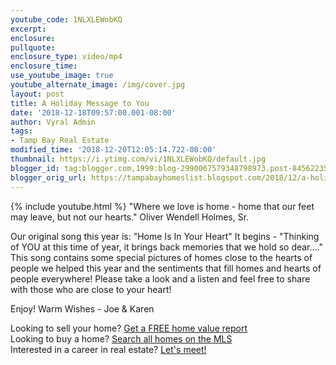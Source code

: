 ```yaml
---
youtube_code: 1NLXLEWobKQ
excerpt:
enclosure:
pullquote:
enclosure_type: video/mp4
enclosure_time:
use_youtube_image: true
youtube_alternate_image: /img/cover.jpg
layout: post
title: A Holiday Message to You
date: '2018-12-18T09:57:00.001-08:00'
author: Vyral Admin
tags:
- Tamp Bay Real Estate
modified_time: '2018-12-20T12:05:14.722-08:00'
thumbnail: https://i.ytimg.com/vi/1NLXLEWobKQ/default.jpg
blogger_id: tag:blogger.com,1999:blog-2990067579348798973.post-8456223548111439713
blogger_orig_url: https://tampabayhomeslist.blogspot.com/2018/12/a-holiday-message-to-you.html
---
```

{% include youtube.html %}
"Where we love is home - home that our feet may leave, but not our hearts." Oliver Wendell Holmes, Sr.

Our original song this year is: "Home Is In Your Heart"   It begins -   "Thinking of YOU at this time of year, it brings back memories that we hold so dear...."   This song contains some special pictures of homes close to the hearts of people we helped this year and the sentiments that fill homes and hearts of people everywhere!  Please take a look and a listen and feel free to share with those who are close to your heart!  

Enjoy!   Warm Wishes - Joe & Karen  



<div class="post-cta">
Looking to sell your home? <a href="https://www.tampabayhomeslist.com/cma/property-valuation/" target="_blank">Get a FREE home value report</a><br>
Looking to buy a home? <a href="https://www.tampabayhomeslist.com/search/advanced_search/" target="_blank">Search all homes on the MLS</a><br>
Interested in a career in real estate? <a href="http://tampabaycareers.blogspot.com/p/skype-or-coffee-meeting.html" target="_blank">Let's meet!</a>
</div>
